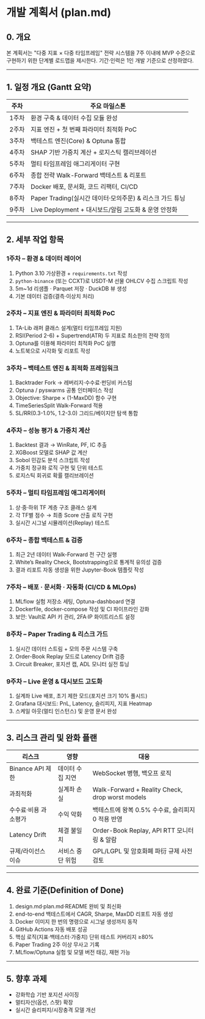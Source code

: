# 개발 계획서 (plan.md)

## 0. 개요
본 계획서는 "다중 지표 × 다중 타임프레임" 전략 시스템을 7주 이내에 MVP 수준으로 구현하기 위한 단계별 로드맵을 제시한다. 기간·인력은 1인 개발 기준으로 산정하였다.

---

## 1. 일정 개요 (Gantt 요약)
| 주차 | 주요 마일스톤 |
|------|---------------|
| 1주차 | 환경 구축 & 데이터 수집 모듈 완성 |
| 2주차 | 지표 엔진 + 첫 번째 파라미터 최적화 PoC |
| 3주차 | 백테스트 엔진(Core) & Optuna 통합 |
| 4주차 | SHAP 기반 가중치 계산 + 로지스틱 캘리브레이션 |
| 5주차 | 멀티 타임프레임 애그리게이터 구현 |
| 6주차 | 종합 전략 Walk-Forward 백테스트 & 리포트 |
| 7주차 | Docker 배포, 문서화, 코드 리팩터, CI/CD |
| 8주차 | Paper Trading(실시간 데이터·모의주문) & 리스크 가드 튜닝 |
| 9주차 | Live Deployment + 대시보드/알림 고도화 & 운영 안정화 |

---

## 2. 세부 작업 항목
### 1주차 – 환경 & 데이터 레이어
1. Python 3.10 가상환경 + `requirements.txt` 작성
2. `python-binance` (또는 CCXT)로 USDT-M 선물 OHLCV 수집 스크립트 작성
3. 5m~1d 리샘플 · Parquet 저장 · DuckDB 뷰 생성
4. 기본 데이터 검증(결측·이상치 처리)

### 2주차 – 지표 엔진 & 파라미터 최적화 PoC
1. TA-Lib 래퍼 클래스 설계(멀티 타임프레임 지원)
2. RSI(Period 2-6) + Supertrend(ATR) 두 지표로 최소한의 전략 정의
3. Optuna를 이용해 파라미터 최적화 PoC 실행
4. 노트북으로 시각화 및 리포트 작성

### 3주차 – 백테스트 엔진 & 최적화 프레임워크
1. Backtrader Fork → 레버리지·수수료·펀딩비 커스텀
2. Optuna / pyswarms 공통 인터페이스 작성
3. Objective: Sharpe × (1-MaxDD) 함수 구현
4. TimeSeriesSplit Walk-Forward 적용
5. SL/RR(0.3-1.0%, 1.2-3.0) 그리드/베이지안 탐색 통합

### 4주차 – 성능 평가 & 가중치 계산
1. Backtest 결과 → WinRate, PF, IC 추출
2. XGBoost 모델로 SHAP 값 계산
3. Sobol 민감도 분석 스크립트 작성
4. 가중치 정규화 로직 구현 및 단위 테스트
5. 로지스틱 회귀로 확률 캘리브레이션

### 5주차 – 멀티 타임프레임 애그리게이터
1. 상·중·하위 TF 계층 구조 클래스 설계
2. 각 TF별 점수 → 최종 Score 산출 로직 구현
3. 실시간 시그널 시뮬레이션(Replay) 테스트

### 6주차 – 종합 백테스트 & 검증
1. 최근 2년 데이터 Walk-Forward 전 구간 실행
2. White’s Reality Check, Bootstrapping으로 통계적 유의성 검증
3. 결과 리포트 자동 생성을 위한 Jupyter-Book 템플릿 작성

### 7주차 – 배포 · 문서화 · 자동화 (CI/CD & MLOps)
1. MLflow 실험 저장소 세팅, Optuna-dashboard 연결
2. Dockerfile, docker-compose 작성 및 CI 파이프라인 강화
3. 보안: Vault로 API 키 관리, 2FA·IP 화이트리스트 설정

### 8주차 – Paper Trading & 리스크 가드
1. 실시간 데이터 스트림 + 모의 주문 시스템 구축
2. Order-Book Replay 모드로 Latency Drift 검증
3. Circuit Breaker, 포지션 캡, ADL 모니터 실전 튜닝

### 9주차 – Live 운영 & 대시보드 고도화
1. 실계좌 Live 배포, 초기 제한 모드(포지션 크기 10% 풀시드)
2. Grafana 대시보드: PnL, Latency, 슬리피지, 지표 Heatmap
3. 스케일 아웃(멀티 인스턴스) 및 운영 문서 완성

---

## 3. 리스크 관리 및 완화 플랜
| 리스크 | 영향 | 대응 |
|--------|------|------|
| Binance API 제한 | 데이터 수집 지연 | WebSocket 병행, 백오프 로직 |
| 과최적화 | 실계좌 손실 | Walk-Forward + Reality Check, drop worst models |
| 수수료·비용 과소평가 | 수익 악화 | 백테스트에 왕복 0.5% 수수료, 슬리피지 0 적용 반영 |
| Latency Drift | 체결 불일치 | Order-Book Replay, API RTT 모니터링 & 알람 |
| 규제/라이선스 이슈 | 서비스 중단 위험 | GPL/LGPL 및 암호화폐 파衍 규제 사전 검토 |

---

## 4. 완료 기준(Definition of Done)
1. design.md·plan.md·README 완비 및 최신화
2. end-to-end 백테스트에서 CAGR, Sharpe, MaxDD 리포트 자동 생성
3. Docker 이미지 한 번의 명령으로 시그널 생성까지 동작
4. GitHub Actions 자동 배포 성공
5. 핵심 로직(지표·백테스터·가중치) 단위 테스트 커버리지 ≥80%
6. Paper Trading 2주 이상 무사고 기록
7. MLflow/Optuna 실험 및 모델 버전 태깅, 재현 가능

---

## 5. 향후 과제
* 강화학습 기반 포지션 사이징
* 멀티자산(옵션, 스팟) 확장
* 실시간 슬리피지/시장충격 모델 개선 